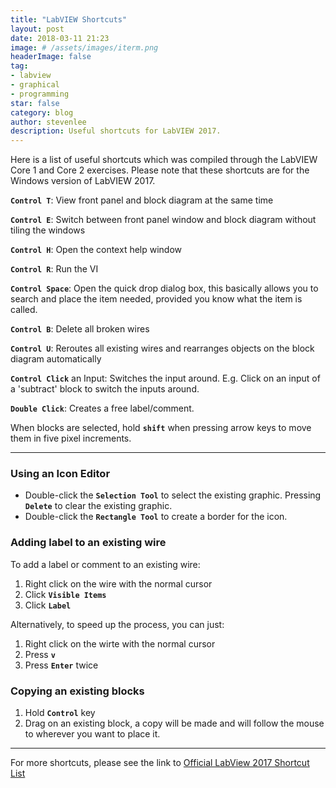 ```yaml
---
title: "LabVIEW Shortcuts"
layout: post
date: 2018-03-11 21:23
image: # /assets/images/iterm.png
headerImage: false
tag:
- labview
- graphical
- programming
star: false
category: blog
author: stevenlee
description: Useful shortcuts for LabVIEW 2017.
---
```


Here is a list of useful shortcuts which was compiled through the LabVIEW Core 1 and Core 2 exercises. Please note that these shortcuts are for the Windows version of LabVIEW 2017.

**`Control T`**:  View front panel and block diagram at the same time

**`Control E`**:  Switch between front panel window and block diagram without tiling the windows

**`Control H`**:  Open the context help window

**`Control R`**:  Run the VI

**`Control Space`**:  Open the quick drop dialog box, this basically allows you to search and place the item needed, provided you know what the item is called.

**`Control B`**:  Delete all broken wires

**`Control U`**:  Reroutes all existing wires and rearranges objects on the block diagram automatically

**`Control Click`** an Input: Switches the input around.
E.g. Click on an input of a 'subtract' block to switch the inputs around.

**`Double Click`**: Creates a free label/comment.

When blocks are selected, hold **`shift`** when pressing arrow keys to move them in five pixel increments.

---

### Using an Icon Editor
* Double-click the **`Selection Tool`** to select the existing graphic. Pressing **`Delete`** to clear the existing graphic.
* Double-click the **`Rectangle Tool`** to create a border for the icon.

### Adding label to an existing wire
To add a label or comment to an existing wire:
1. Right click on the wire with the normal cursor
2. Click **`Visible Items`**
3. Click **`Label`**

Alternatively, to speed up the process, you can just:
1. Right click on the wirte with the normal cursor
2. Press **`v`**
3. Press **`Enter`** twice

### Copying an existing blocks
1. Hold **`Control`** key
2. Drag on an existing block, a copy will be made and will follow the mouse to wherever you want to place it.

---

For more shortcuts, please see the link to [Official LabView 2017 Shortcut List](http://zone.ni.com/reference/en-XX/help/371361P-01/lvhowto/keyboard_shortcuts/)
